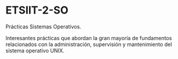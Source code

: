# ETSIIT-2-SO
Prácticas Sistemas Operativos.

Interesantes prácticas que abordan la gran mayoría de fundamentos relacionados con la administración, supervisión y mantenimiento del sistema operativo UNIX.
